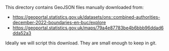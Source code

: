 This directory contains GeoJSON files manually downloaded from:

- <https://geoportal.statistics.gov.uk/datasets/ons::combined-authorities-december-2022-boundaries-en-buc/explore>
- <https://geoportal.statistics.gov.uk/maps/79a4e87783be4b6bbb96ddad6dda52a3>

Ideally we will script this download. They are small enough to keep in git.
